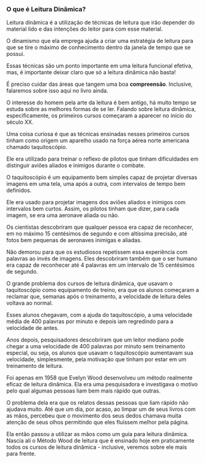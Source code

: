 ### O que é Leitura Dinâmica?

Leitura dinâmica é a utilização de técnicas de leitura que irão depender do material lido e das intenções do leitor para com esse material. 

O dinamismo que ela emprega ajuda a criar uma estratégia de leitura para que se tire o máximo de conhecimento dentro da janela de tempo que se possui.

Essas técnicas são um ponto importante em uma leitura funcional efetiva, mas, é importante deixar claro que só a leitura dinâmica não basta! 

É preciso cuidar das áreas que tangem uma boa **compreensão**. Inclusive, falaremos sobre isso aqui no livro ainda.

O interesse do homem pela arte da leitura é bem antigo, há muito tempo se estuda sobre as melhores formas de se ler. Falando sobre leitura dinâmica, especificamente, os primeiros cursos começaram a aparecer no início do século XX.

Uma coisa curiosa é que as técnicas ensinadas nesses primeiros cursos tinham como origem um aparelho usado na força aérea norte americana chamado taquitoscópio.

Ele era utilizado para treinar o reflexo de pilotos que tinham dificuldades em distinguir aviões aliados e inimigos durante o combate.

O taquitoscópio é um equipamento bem simples capaz de projetar diversas imagens em uma tela, uma após a outra, com intervalos de tempo bem definidos.

Ele era usado para projetar imagens dos aviões aliados e inimigos com intervalos bem curtos. Assim, os pilotos tinham que dizer, para cada imagem, se era uma aeronave aliada ou não.

Os cientistas descobriram que qualquer pessoa era capaz de reconhecer, em no máximo 15 centésimos de segundo e com altíssima precisão, até fotos bem pequenas de aeronaves inimigas e aliadas.

Não demorou para que os estudiosos repetissem essa experiência com palavras ao invés de imagens. Eles descobriram também que o ser humano era capaz de reconhecer até 4 palavras em um intervalo de 15 centésimos de segundo.

O grande problema dos cursos de leitura dinâmica, que usavam o taquitoscópio como equipamento de treino, era que os alunos começaram a reclamar que, semanas após o treinamento, a velocidade de leitura deles voltava ao normal.

Esses alunos chegavam, com a ajuda do taquitoscópio, a uma velocidade média de 400 palavras por minuto e depois iam regredindo para a velocidade de antes.

Anos depois, pesquisadores descobriram que um leitor mediano pode chegar a uma velocidade de 400 palavras por minuto sem treinamento especial, ou seja, os alunos que usavam o taquitoscópio aumentavam sua velocidade, simplesmente, pela motivação que tinham por estar em um treinamento de leitura.

Foi apenas em 1958 que Evelyn Wood desenvolveu um método realmente eficaz de leitura dinâmica. Ela era uma pesquisadora e investigava o motivo pelo qual algumas pessoas liam bem mais rápido que outras. 

O problema dela era que os relatos dessas pessoas que liam rápido não ajudava muito. Até que um dia, por acaso, ao limpar um de seus livros com as mãos, percebeu que o movimento dos seus dedos chamava muita atenção de seus olhos permitindo que eles fluíssem melhor pela página. 

Ela então passou a utilizar as mãos como um guia para leitura dinâmica. Nascia ali o Método Wood de leitura que é ensinado hoje em praticamente todos os cursos de leitura dinâmica - inclusive, veremos sobre ele mais para frente.
